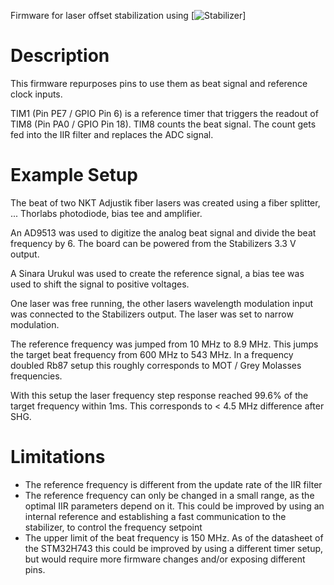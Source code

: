 Firmware for laser offset stabilization using [![Stabilizer](https://github.com/sinara-hw/Stabilizer)]

# Description
This firmware repurposes pins to use them as beat signal and reference clock inputs.

TIM1 (Pin PE7 / GPIO Pin 6) is a reference timer that triggers the readout of TIM8 (Pin PA0 / GPIO Pin 18). TIM8 counts the beat signal. The count gets fed into the IIR filter and replaces the ADC signal.

# Example Setup
The beat of two NKT Adjustik fiber lasers was created using a fiber splitter, ... Thorlabs photodiode, bias tee and amplifier.

An AD9513 was used to digitize the analog beat signal and divide the beat frequency by 6. The board can be powered from the Stabilizers 3.3 V output.

A Sinara Urukul was used to create the reference signal, a bias tee was used to shift the signal to positive voltages.

One laser was free running, the other lasers wavelength modulation input was connected to the Stabilizers output. The laser was set to narrow modulation.

The reference frequency was jumped from 10 MHz to 8.9 MHz. This jumps the target beat frequency from 600 MHz to 543 MHz. In a frequency doubled Rb87 setup this roughly corresponds to MOT / Grey Molasses frequencies.

With this setup the laser frequency step response reached 99.6% of the target frequency within 1ms. This corresponds to < 4.5 MHz difference after SHG.

# Limitations

- The reference frequency is different from the update rate of the IIR filter
- The reference frequency can only be changed in a small range, as the optimal IIR parameters depend on it. This could be improved by using an internal reference and establishing a fast communication to the stabilizer, to control the frequency setpoint
- The upper limit of the beat frequency is 150 MHz. As of the datasheet of the STM32H743 this could be improved by using a different timer setup, but would require more firmware changes and/or exposing different pins.